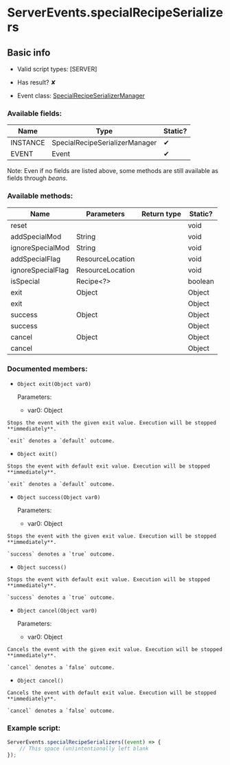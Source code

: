# ServerEvents.specialRecipeSerializers

## Basic info

- Valid script types: [SERVER]

- Has result? ✘

- Event class: [SpecialRecipeSerializerManager](https://github.com/KubeJS-Mods/KubeJS/tree/2001/common/src/main/java/dev/latvian/mods/kubejs/recipe/special/SpecialRecipeSerializerManager.java)

### Available fields:

| Name | Type | Static? |
| ---- | ---- | ------- |
| INSTANCE | SpecialRecipeSerializerManager | ✔ |
| EVENT | Event<Runnable> | ✔ |

Note: Even if no fields are listed above, some methods are still available as fields through *beans*.

### Available methods:

| Name | Parameters | Return type | Static? |
| ---- | ---------- | ----------- | ------- |
| reset |  |  | void | ✘ |
| addSpecialMod | String |  | void | ✘ |
| ignoreSpecialMod | String |  | void | ✘ |
| addSpecialFlag | ResourceLocation |  | void | ✘ |
| ignoreSpecialFlag | ResourceLocation |  | void | ✘ |
| isSpecial | Recipe<?> |  | boolean | ✘ |
| exit | Object |  | Object | ✘ |
| exit |  |  | Object | ✘ |
| success | Object |  | Object | ✘ |
| success |  |  | Object | ✘ |
| cancel | Object |  | Object | ✘ |
| cancel |  |  | Object | ✘ |


### Documented members:

- `Object exit(Object var0)`

  Parameters:
  - var0: Object

```
Stops the event with the given exit value. Execution will be stopped **immediately**.

`exit` denotes a `default` outcome.
```

- `Object exit()`
```
Stops the event with default exit value. Execution will be stopped **immediately**.

`exit` denotes a `default` outcome.
```

- `Object success(Object var0)`

  Parameters:
  - var0: Object

```
Stops the event with the given exit value. Execution will be stopped **immediately**.

`success` denotes a `true` outcome.
```

- `Object success()`
```
Stops the event with default exit value. Execution will be stopped **immediately**.

`success` denotes a `true` outcome.
```

- `Object cancel(Object var0)`

  Parameters:
  - var0: Object

```
Cancels the event with the given exit value. Execution will be stopped **immediately**.

`cancel` denotes a `false` outcome.
```

- `Object cancel()`
```
Cancels the event with default exit value. Execution will be stopped **immediately**.

`cancel` denotes a `false` outcome.
```



### Example script:

```js
ServerEvents.specialRecipeSerializers((event) => {
	// This space (un)intentionally left blank
});
```

